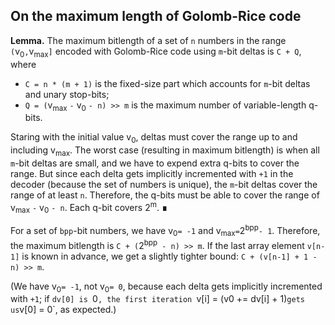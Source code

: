 ## On the maximum length of Golomb-Rice code

**Lemma.** The maximum bitlength of a set of `n` numbers in the range
`(`v<sub>0</sub>`,`v<sub>max</sub>`]` encoded with Golomb-Rice code using
`m`-bit deltas is `C + Q`, where
* `C = n * (m + 1)` is the fixed-size part which accounts for `m`-bit
  deltas and unary stop-bits;
* `Q = (`v<sub>max</sub> `-` v<sub>0</sub> `- n) >> m` is the maximum number
  of variable-length q-bits.

Staring with the initial value v<sub>0</sub>, deltas must cover the range up to
and including v<sub>max</sub>.  The worst case (resulting in maximum bitlength)
is when all `m`-bit deltas are small, and we have to expend extra q-bits to
cover the range.  But since each delta gets implicitly incremented with `+1`
in the decoder (because the set of numbers is unique), the `m`-bit deltas cover
the range of at least `n`.  Therefore, the q-bits must be able to cover the
range of v<sub>max</sub> `-` v<sub>0</sub> `- n`.  Each q-bit covers 2<sup>m</sup>.
**&#8718;**

For a set of `bpp`-bit numbers, we have v<sub>0</sub>`= -1` and
v<sub>max</sub>`=`2<sup>bpp</sup>`- 1`.  Therefore, the maximum bitlength is
`C + (`2<sup>bpp</sup>` - n) >> m`.  If the last array element `v[n-1]` is
known in advance, we get a slightly tighter bound: `C + (v[n-1] + 1 - n) >> m`.

(We have v<sub>0</sub>`= -1`, not v<sub>0</sub>`= 0`, because each delta
gets implicitly incremented with `+1`; if `dv[0] is `0`, the first iteration
`v[i] = (v0 += dv[i] + 1)` gets us `v[0] = 0`, as expected.)
